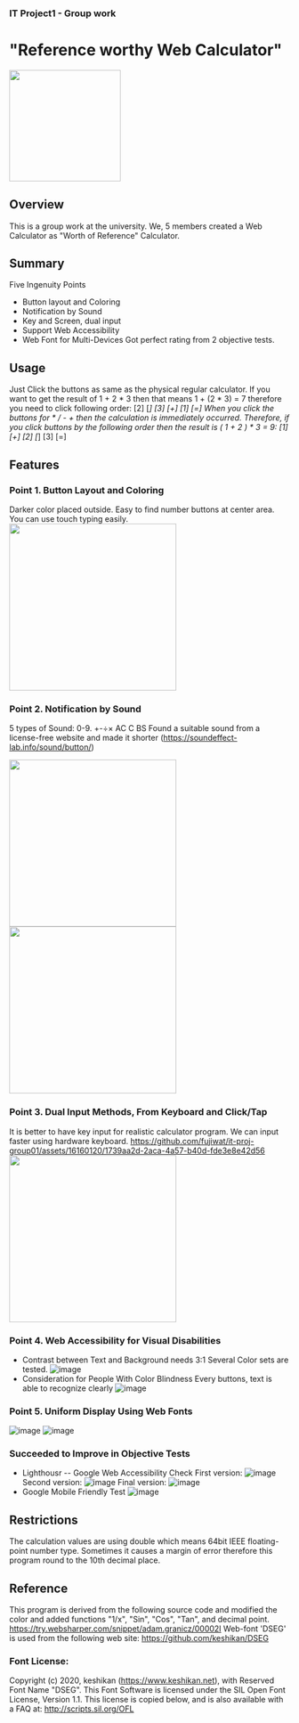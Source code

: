 ### IT Project1 - Group work
# "Reference worthy Web Calculator"
<img src="https://github.com/fujiwat/it-proj-group01/assets/16160120/aac3c3e0-2aa7-4ce5-8f5a-3b742e9bfa5e" width="200" />


## Overview
This is a group work at the university.
We, 5 members created a Web Calculator as "Worth of Reference" Calculator.

## Summary
Five Ingenuity Points
- Button layout and Coloring
- Notification by Sound
- Key and Screen, dual input
- Support Web Accessibility
- Web Font for Multi-Devices
Got perfect rating from 2 objective tests.

## Usage
Just Click the buttons as same as the physical regular calculator. If you want to get the result of 1 + 2 * 3 then that means 1 + (2 * 3) = 7 therefore you need to click following order:
[2] [*] [3] [+] [1] [=]
When you click the buttons for * / - + then the calculation is immediately occurred. Therefore, if you click buttons by the following order then the result is ( 1 + 2 ) * 3 = 9:
[1] [+] [2] [*] [3] [=]

## Features
### Point 1.  Button Layout and Coloring
Darker color placed outside.  Easy to find number buttons at center area.
You can use touch typing easily.
<img src="https://github.com/fujiwat/it-proj-group01/assets/16160120/6029698d-2194-4090-9d21-2de71cb98798" width="300" />

### Point 2. Notification by Sound
5 types of Sound:  0-9.   +-÷×   AC   C    BS
Found a suitable sound from a license-free website and made it shorter (https://soundeffect-lab.info/sound/button/)

<img src="https://github.com/fujiwat/it-proj-group01/assets/16160120/591a96a1-32f3-4824-889c-0f516978487b" width="300" /><br />
<img src="https://github.com/fujiwat/it-proj-group01/assets/16160120/a2b560d7-7a1a-462f-8a55-f0256c3ca426" width="300" />

### Point 3. Dual Input Methods, From Keyboard and Click/Tap
It is better to have key input for realistic calculator program.
We can input faster using hardware keyboard.
https://github.com/fujiwat/it-proj-group01/assets/16160120/1739aa2d-2aca-4a57-b40d-fde3e8e42d56
<img src="https://github.com/fujiwat/it-proj-group01/assets/16160120/42e49d3e-6182-433a-8f9c-618e966c8cda" width="300" />

### Point 4. Web Accessibility for Visual Disabilities
- Contrast between Text and Background needs 3:1
Several Color sets are tested.
![image](https://github.com/fujiwat/it-proj-group01/assets/16160120/3e7ddd93-4fe6-4e02-bf60-12f92af01c5e)
- Consideration for People With Color Blindness
Every buttons, text is able to recognize clearly
![image](https://github.com/fujiwat/it-proj-group01/assets/16160120/9e540607-faee-439a-a26e-5fa0fcc185e0)

### Point 5.  Uniform Display Using Web Fonts
![image](https://github.com/fujiwat/it-proj-group01/assets/16160120/385077db-100e-4fa9-969c-df054a338df6)
![image](https://github.com/fujiwat/it-proj-group01/assets/16160120/96f4f133-f3ca-483d-a73e-e0d1d583be4c)

### Succeeded to Improve in Objective Tests
- Lighthousr -- Google Web Accessibility Check
First version:
![image](https://github.com/fujiwat/it-proj-group01/assets/16160120/f4be05b9-a2e2-4695-b5a6-4410a1c87e51)
Second version:
![image](https://github.com/fujiwat/it-proj-group01/assets/16160120/2c336f19-09c2-49dd-9f5c-2ca0e885201b)
Final version:
![image](https://github.com/fujiwat/it-proj-group01/assets/16160120/5aa1b949-9c74-41a3-9911-716c94c4aab4)
- Google Mobile Friendly Test
![image](https://github.com/fujiwat/it-proj-group01/assets/16160120/3a3216ee-3a45-4d48-bb67-d92e1b1461ae)

## Restrictions
The calculation values are using double which means 64bit IEEE floating-point number type. Sometimes it causes a margin of error therefore this program round to the 10th decimal place.

## Reference
This program is derived from the following source code and modified the color and added functions "1/x", "Sin", "Cos", "Tan", and decimal point.
https://try.websharper.com/snippet/adam.granicz/00002I
Web-font 'DSEG' is used from the following web site:
https://github.com/keshikan/DSEG
### Font License:  
Copyright (c) 2020, keshikan (https://www.keshikan.net),  with Reserved Font Name "DSEG".
This Font Software is licensed under the SIL Open Font License, Version 1.1.
This license is copied below, and is also available with a FAQ at: http://scripts.sil.org/OFL
